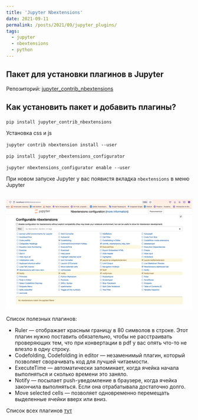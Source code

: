 ```yaml
---
title: 'Jupyter Nbextensions'
date: 2021-09-11
permalink: /posts/2021/09/jupyter_plugins/
tags:
  - jupyter
  - nbextensions
  - python
---
```


## Пакет для установки плагинов в Jupyter

Репозиторий:  [jupyter_contrib_nbextensions](https://github.com/ipython-contrib/jupyter_contrib_nbextensions)

## Как установить пакет и добавить плагины? 

`pip install jupyter_contrib_nbextensions`

Установка css и js

`jupyter contrib nbextension install --user`

`pip install jupyter_nbextensions_configurator`

`jupyter nbextensions_configurator enable --user`

При новом запуске Jupyter у вас появистя вкладка `nbextensions` в меню Jupyter


<br/><img src='/images/nbextensions.png'>

Список полезных плагинов:

* Ruler — отображает красным границу в 80 символов в строке. Этот плагин нужно поставить обязательно, чтобы не расстраивать проверяющих тем, что при конвертации в pdf у вас опять что-то не влезло в одну строку.
* Codefolding, Codefolding in editor — незаменимый плагин, который позволяет сворачивать код для лучшей читаемости.
* ExecuteTime — автоматически запоминает, когда ячейка начала выполняться и сколько времени это заняло.
* Notify — посылает push-уведомление в браузере, когда ячейка закончила выполняться. Если она отрабатывала достаточно долго.
* Move selected cells — позволяет одновременно перемещать выделенные ячейки вверх или вниз.

Список всех плагинов [тут](https://jupyter-contrib-nbextensions.readthedocs.io/en/latest/nbextensions.html)